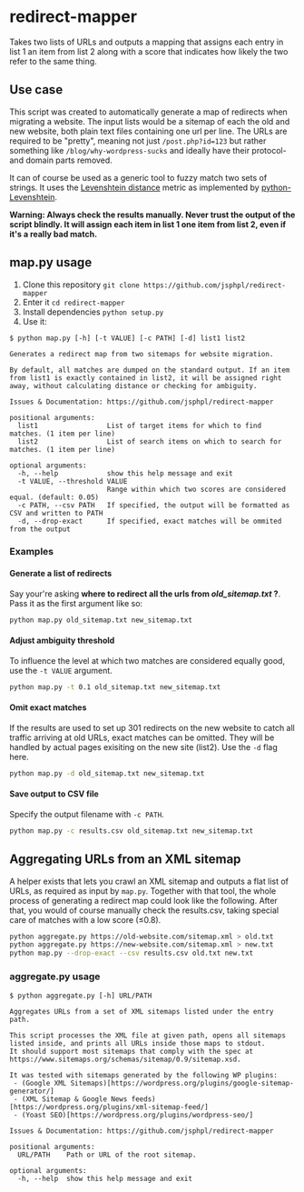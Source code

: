 # redirect-mapper

Takes two lists of URLs and outputs a mapping that assigns each entry in list 1 an item from list 2 along with a score that indicates how likely the two refer to the same thing.

## Use case

This script was created to automatically generate a map of redirects when migrating a website. The input lists would be a sitemap of each the old and new website, both plain text files containing one url per line. The URLs are required to be "pretty", meaning not just `/post.php?id=123` but rather something like `/blog/why-wordpress-sucks` and ideally have their protocol- and domain parts removed.

It can of course be used as a generic tool to fuzzy match two sets of strings. It uses the [Levenshtein distance](https://en.wikipedia.org/wiki/Levenshtein_distance) metric as implemented by [python-Levenshtein](https://rawgit.com/ztane/python-Levenshtein/master/docs/Levenshtein.html#Levenshtein-ratio).

**Warning: Always check the results manually. Never trust the output of the script blindly. It will assign each item in list 1 one item from list 2, even if it's a really bad match.**

## map.py usage

1. Clone this repository `git clone https://github.com/jsphpl/redirect-mapper`
2. Enter it `cd redirect-mapper`
3. Install dependencies `python setup.py`
4. Use it:

```
$ python map.py [-h] [-t VALUE] [-c PATH] [-d] list1 list2

Generates a redirect map from two sitemaps for website migration.

By default, all matches are dumped on the standard output. If an item
from list1 is exactly contained in list2, it will be assigned right
away, without calculating distance or checking for ambiguity.

Issues & Documentation: https://github.com/jsphpl/redirect-mapper

positional arguments:
  list1                 List of target items for which to find matches. (1 item per line)
  list2                 List of search items on which to search for matches. (1 item per line)

optional arguments:
  -h, --help            show this help message and exit
  -t VALUE, --threshold VALUE
                        Range within which two scores are considered equal. (default: 0.05)
  -c PATH, --csv PATH   If specified, the output will be formatted as CSV and written to PATH
  -d, --drop-exact      If specified, exact matches will be ommited from the output
```

### Examples

#### Generate a list of redirects

Say your're asking **where to redirect all the urls from *old_sitemap.txt* ?**. Pass it as the first argument like so:

```bash
python map.py old_sitemap.txt new_sitemap.txt
```

#### Adjust ambiguity threshold

To influence the level at which two matches are considered equally good, use the `-t VALUE` argument.

```bash
python map.py -t 0.1 old_sitemap.txt new_sitemap.txt
```

#### Omit exact matches

If the results are used to set up 301 redirects on the new website to catch all traffic arriving at old URLs, exact matches can be omitted. They will be handled by actual pages exisiting on the new site (list2). Use the `-d` flag here.

```bash
python map.py -d old_sitemap.txt new_sitemap.txt
```

#### Save output to CSV file

Specify the output filename with `-c PATH`.

```bash
python map.py -c results.csv old_sitemap.txt new_sitemap.txt
```

## Aggregating URLs from an XML sitemap

A helper exists that lets you crawl an XML sitemap and outputs a flat list of URLs, as required as input by `map.py`. Together with that tool, the whole process of generating a redirect map could look like the following. After that, you would of course manually check the results.csv, taking special care of matches with a low score (≤0.8).

```bash
python aggregate.py https://old-website.com/sitemap.xml > old.txt
python aggregate.py https://new-website.com/sitemap.xml > new.txt
python map.py --drop-exact --csv results.csv old.txt new.txt
```

### aggregate.py usage

```
$ python aggregate.py [-h] URL/PATH

Aggregates URLs from a set of XML sitemaps listed under the entry path.

This script processes the XML file at given path, opens all sitemaps
listed inside, and prints all URLs inside those maps to stdout.
It should support most sitemaps that comply with the spec at
https://www.sitemaps.org/schemas/sitemap/0.9/sitemap.xsd.

It was tested with sitemaps generated by the following WP plugins:
 - (Google XML Sitemaps)[https://wordpress.org/plugins/google-sitemap-generator/]
 - (XML Sitemap & Google News feeds)[https://wordpress.org/plugins/xml-sitemap-feed/]
 - (Yoast SEO)[https://wordpress.org/plugins/wordpress-seo/]

Issues & Documentation: https://github.com/jsphpl/redirect-mapper

positional arguments:
  URL/PATH    Path or URL of the root sitemap.

optional arguments:
  -h, --help  show this help message and exit
```
